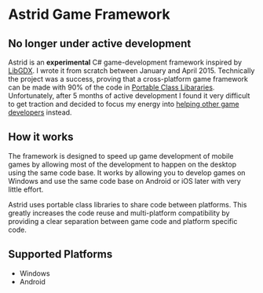 # Astrid Game Framework

## No longer under active development

Astrid is an **experimental** C# game-development framework inspired by [LibGDX](https://libgdx.badlogicgames.com/). I wrote it from scratch between January and April 2015. Technically the project was a success, proving that a cross-platform game framework can be made with 90% of the code in [Portable Class Libararies](https://msdn.microsoft.com/en-us/library/vstudio/gg597391(v=vs.100).aspx). Unfortunately, after 5 months of active development I found it very difficult to get traction and decided to focus my energy into [helping other game developers](http://dylanwilson.net/) instead.

## How it works

The framework is designed to speed up game development of mobile games by allowing most of the development to happen on the desktop using the same code base. It works by allowing you to develop games on Windows and use the same code base on Android or iOS later with very little effort.

Astrid uses portable class libraries to share code between platforms. This greatly increases the code reuse and multi-platform compatibility by providing a clear separation between game code and platform specific code.

## Supported Platforms

* Windows
* Android


 

